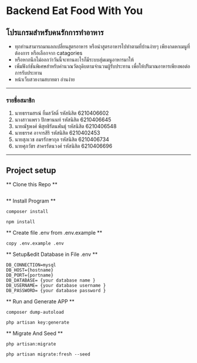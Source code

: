 # Backend Eat Food With You 
## โปรแกรมสำหรับคนรักการทำอาหาร

 * ทุกท่านสามารถมาแลกเปลี่ยนสูตรอาหาร หรือนำสูตรอาหารไปทำตามที่บ้านง่ายๆ เพียงกดหาเมนูที่ต้องการ หรือเลือกจาก catagories 
 * หรือหากนึกไม่ออกว่าวันนี้จะทานอะไรก็มีระบบสุ่มเมนูอาหารมาให้
 * เพิ่มฟังก์ชันพิเศษสำหรับคำนวณวัตถุดิบตามจำนวนผู้รับประทาน เพื่อให้ปริมาณอาหารเพียงพอต่อการรับประทาน
 * หน้าเว็บสวยงามสบายตา อ่านง่าย 
 
-----------------------
### รายชื่อสมาชิก 
1. นายธรรมสรณ์ ยิ้มสวัสดิ์     รหัสนิสิต 6210406602
2. นางสาวแพรว ปักษานนท์    รหัสนิสิต 6210406645
3. นายณัฐพงศ์  พิสุทธิรัตนพันธุ์ รหัสนิสิต 6210406548
4. นายธรรศ    อาจารสิริ      รหัสนิสิต 6210402453
5. นายสุภเวช   อมรรักษากุล   รหัสนิสิต 6210406734
6. นายศุภวัชร   สาครรัตนวงศ์  รหัสนิสิต 6210406696

-----------------------
## Project setup
** Clone this Repo **

```
```
** Install Program **

```
composer install
```
```
npm install
```
** Create file .env from .env.example **
```
copy .env.example .env
```
** Setup&edit Database in File .env **
```
DB_CONNECTION=mysql
DB_HOST={hostname}
DB_PORT={portname}
DB_DATABASE= {your database name }
DB_USERNAME= {your database username }
DB_PASSWORD= {your database password }
```
** Run and Generate APP **
```
composer dump-autoload
```
```
php artisan key:generate
```
** Migrate And Seed **
```
php artisan:migrate
```
```
php artisan migrate:fresh --seed
```



